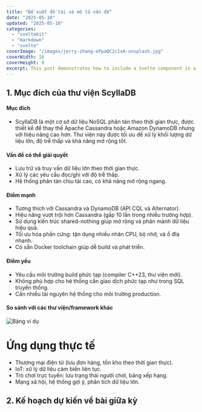```yaml
---
title: "Đề xuất đề tài và mô tả vấn đề"
date: "2025-05-10"
updated: "2025-05-10"
categories:
  - "sveltekit"
  - "markdown"
  - "svelte"
coverImage: "/images/jerry-zhang-ePpaQC2c1xA-unsplash.jpg"
coverWidth: 16
coverHeight: 9
excerpt: This post demonstrates how to include a Svelte component in a Markdown post.
---
```

## 1. Mục đích của thư viện ScyllaDB
#### Mục đích
- ScyllaDB là một cơ sở dữ liệu NoSQL phân tán theo thời gian thực, được thiết kế để thay thế Apache Cassandra hoặc Amazon DynamoDB nhưng với hiệu năng cao hơn. Thư viện này được tối ưu để xử lý khối lượng dữ liệu lớn, độ trễ thấp và khả năng mở rộng tốt.

#### Vấn đề có thể giải quyết
- Lưu trữ và truy vấn dữ liệu lớn theo thời gian thực.
- Xử lý các yêu cầu đọc/ghi với độ trễ thấp.
- Hệ thống phân tán chịu tải cao, có khả năng mở rộng ngang.

#### Điểm mạnh
- Tương thích với Cassandra và DynamoDB (API CQL và Alternator).
- Hiệu năng vượt trội hơn Cassandra (gấp 10 lần trong nhiều trường hợp).
- Sử dụng kiến trúc shared-nothing giúp mở rộng và phân mảnh dữ liệu hiệu quả.
- Tối ưu hóa phần cứng: tận dụng nhiều nhân CPU, bộ nhớ, và ổ đĩa nhanh.
- Có sẵn Docker toolchain giúp dễ build và phát triển.

#### Điểm yếu
- Yêu cầu môi trường build phức tạp (compiler C++23, thư viện mới).
- Không phù hợp cho hệ thống cần giao dịch phức tạp như trong SQL truyền thống.
- Cần nhiều tài nguyên hệ thống cho môi trường production.

#### So sánh với các thư viện/framework khác
![Bảng ví dụ](/images/bang4.png)

# Ứng dụng thực tế
- Thương mại điện tử (lưu đơn hàng, tồn kho theo thời gian thực).
- IoT: xử lý dữ liệu cảm biến liên tục.
- Trò chơi trực tuyến: lưu trạng thái người chơi, bảng xếp hạng.
- Mạng xã hội, hệ thống gợi ý, phân tích dữ liệu lớn.

## 2. Kế hoạch dự kiến về bài giữa kỳ
